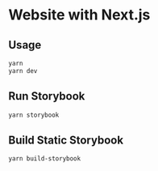 # Website with Next.js

## Usage

```bash
yarn
yarn dev
```

## Run Storybook

```bash
yarn storybook
```

## Build Static Storybook

```bash
yarn build-storybook
```
